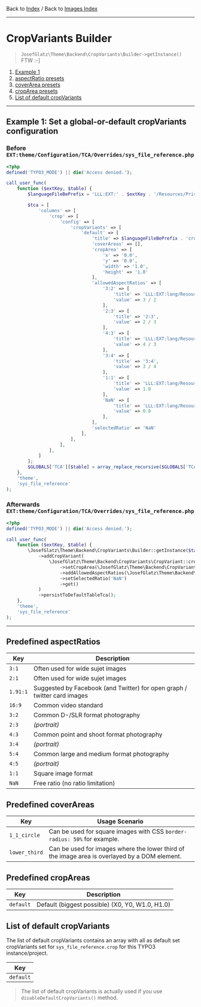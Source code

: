 Back to [Index](../Index.md) / Back to [Images Index](Index.md)

---

# CropVariants Builder

> `JosefGlatz\Theme\Backend\CropVariants\Builder->getInstance()` FTW :-]


1. [Example 1](#example-1-set-a-global-or-default-cropvariants-configuration)
1. [aspectRatio presets](#predefined-aspect-ratios)
1. [coverArea presets](#predefined-coverareas)
1. [cropArea presets](#predefined-cropareas)
1. [List of default cropVariants]()

---

## Example 1: Set a global-or-default cropVariants configuration

### Before `EXT:theme/Configuration/TCA/Overrides/sys_file_reference.php`

```php
<?php
defined('TYPO3_MODE') || die('Access denied.');

call_user_func(
    function ($extKey, $table) {
        $languageFileBePrefix = 'LLL:EXT:' . $extKey . '/Resources/Private/Language/locallang_BackendGeneral.xlf:';

        $tca = [
            'columns' => [
                'crop' => [
                    'config' => [
                        'cropVariants' => [
                            'default' => [
                                'title' => $languageFileBePrefix . 'crop_variants.default.label',
                                'coverAreas' => [],
                                'cropArea' => [
                                    'x' => '0.0',
                                    'y' => '0.0',
                                    'width' => '1.0',
                                    'height' => '1.0'
                                ],
                                'allowedAspectRatios' => [
                                    '3:2' => [
                                        'title' => 'LLL:EXT:lang/Resources/Private/Language/locallang_wizards.xlf:imwizard.ratio.3_2',
                                        'value' => 3 / 2
                                    ],
                                    '2:3' => [
                                        'title' => '2:3',
                                        'value' => 2 / 3
                                    ],
                                    '4:3' => [
                                        'title' => 'LLL:EXT:lang/Resources/Private/Language/locallang_wizards.xlf:imwizard.ratio.4_3',
                                        'value' => 4 / 3
                                    ],
                                    '3:4' => [
                                        'title' => '3:4',
                                        'value' => 3 / 4
                                    ],
                                    '1:1' => [
                                        'title' => 'LLL:EXT:lang/Resources/Private/Language/locallang_wizards.xlf:imwizard.ratio.1_1',
                                        'value' => 1.0
                                    ],
                                    'NaN' => [
                                        'title' => 'LLL:EXT:lang/Resources/Private/Language/locallang_wizards.xlf:imwizard.ratio.free',
                                        'value' => 0.0
                                    ],
                                ],
                                'selectedRatio' => 'NaN'
                            ],
                        ],
                    ],
                ],
            ]
        ];
        $GLOBALS['TCA'][$table] = array_replace_recursive($GLOBALS['TCA'][$table], $tca);
    },
    'theme',
    'sys_file_reference'
);
```

### Afterwards `EXT:theme/Configuration/TCA/Overrides/sys_file_reference.php`

```php
<?php
defined('TYPO3_MODE') || die('Access denied.');

call_user_func(
    function ($extKey, $table) {
        \JosefGlatz\Theme\Backend\CropVariants\Builder::getInstance($table, 'crop')
            ->addCropVariant(
                \JosefGlatz\Theme\Backend\CropVariants\CropVariant::create('default')
                    ->setCropArea(\JosefGlatz\Theme\Backend\CropVariants\Defaults\CropArea::get())
                    ->addAllowedAspectRatios(\JosefGlatz\Theme\Backend\CropVariants\Defaults\AspectRatio::getDefaults())
                    ->setSelectedRatio('NaN')
                    ->get()
            )
            ->persistToDefaultTableTca();
    },
    'theme',
    'sys_file_reference'
);
```
---

## Predefined aspectRatios

| Key      | Description                                                              |
| -------- | ------------------------------------------------------------------------ |
| `3:1`    | Often used for wide sujet images                                         |
| `2:1`    | Often used for wide sujet images                                         |
| `1.91:1` | Suggested by Facebook (and Twitter) for open graph / twitter card images |
| `16:9`   | Common video standard                                                    |
| `3:2`    | Common D-/SLR format photography                                         |
| `2:3`    | *(portrait)*                                                             |
| `4:3`    | Common point and shoot format photography                                |
| `3:4`    | *(portrait)*                                                             |
| `5:4`    | Common large and medium format photography                               |
| `4:5`    | *(portrait)*                                                             |
| `1:1`    | Square image format                                                      |
| `NaN`    | Free ratio (no ratio limitation)                                         |

## Predefined coverAreas

| Key           | Usage Scenario                                                                                |
| ------------- | --------------------------------------------------------------------------------------------- |
| `1_1_circle`  | Can be used for square images with CSS `border-radius: 50%` for example.                      |
| `lower_third` | Can be used for images where the lower third of the image area is overlayed by a DOM element. |

## Predefined cropAreas

| Key       | Description                                     |
| --------- | ----------------------------------------------- |
| `default` | Default (biggest possible) (X0, Y0, W1.0, H1.0) |

## List of default cropVariants

The list of default cropVariants contains an array with all as default set cropVariants set for `sys_file_reference.crop` for this TYPO3 instance/project.

| Key       |
| --------- |
| `default` |

> The list of default cropVariants is actually used if you use `disableDefaultCropVariants()` method.
